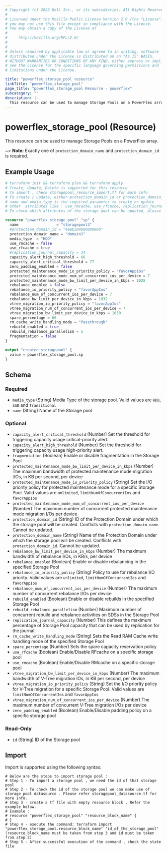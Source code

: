 ```yaml
---
# Copyright (c) 2023 Dell Inc., or its subsidiaries. All Rights Reserved.
# 
# Licensed under the Mozilla Public License Version 2.0 (the "License");
# you may not use this file except in compliance with the License.
# You may obtain a copy of the License at
# 
#     http://mozilla.org/MPL/2.0/
# 
# 
# Unless required by applicable law or agreed to in writing, software
# distributed under the License is distributed on an "AS IS" BASIS,
# WITHOUT WARRANTIES OR CONDITIONS OF ANY KIND, either express or implied.
# See the License for the specific language governing permissions and
# limitations under the License.

title: "powerflex_storage_pool resource"
linkTitle: "powerflex_storage_pool"
page_title: "powerflex_storage_pool Resource - powerflex"
subcategory: ""
description: |-
  This resource can be used to manage Storage Pools on a PowerFlex array.
---
```


# powerflex_storage_pool (Resource)

This resource can be used to manage Storage Pools on a PowerFlex array.

~> **Note:** Exactly one of `protection_domain_name` and `protection_domain_id` is required.

## Example Usage

```terraform
# terraform init && terraform plan && terraform apply
# Create, Update, Delete is supported for this resource
# To import , check storagepool_resource_import.tf for more info
# To create / update, either protection_domain_id or protection_domain_name must be provided
# name and media_type is the required parameter to create or update
# other  atrributes like : use_rmcache, use_rfcache, replication_journal_capacity, capacity_alert_high_threshold, capacity_alert_critical_threshold etc. are optional 
# To check which attributes of the storage pool can be updated, please refer Product Guide in the documentation

resource "powerflex_storage_pool" "sp" {
  name                 = "storagepool3"
  #protection_domain_id = "4eeb304600000000"
  protection_domain_name = "domain1"
  media_type  = "HDD"
  use_rmcache = false
  use_rfcache = true
  #replication_journal_capacity = 34
  capacity_alert_high_threshold = 66
  capacity_alert_critical_threshold = 77
  zero_padding_enabled = false
  protected_maintenance_mode_io_priority_policy = "favorAppIos"
  protected_maintenance_mode_num_of_concurrent_ios_per_device = 7
  protected_maintenance_mode_bw_limit_per_device_in_kbps = 1028
  rebalance_enabled = false
  rebalance_io_priority_policy = "favorAppIos"
  rebalance_num_of_concurrent_ios_per_device = 7
  rebalance_bw_limit_per_device_in_kbps = 1032
  vtree_migration_io_priority_policy = "favorAppIos"
  vtree_migration_num_of_concurrent_ios_per_device = 7
  vtree_migration_bw_limit_per_device_in_kbps = 1030
  spare_percentage = 66
  rm_cache_write_handling_mode = "Passthrough"
  rebuild_enabled = true
  rebuild_rebalance_parallelism = 5
  fragmentation = false
}

output "created_storagepool" {
  value = powerflex_storage_pool.sp
}
```

<!-- schema generated by tfplugindocs -->
## Schema

### Required

- `media_type` (String) Media Type of the storage pool. Valid values are `HDD`, `SSD` and `Transitional`
- `name` (String) Name of the Storage pool

### Optional

- `capacity_alert_critical_threshold` (Number) Set the threshold for triggering capacity usage critical-priority alert.
- `capacity_alert_high_threshold` (Number) Set the threshold for triggering capacity usage high-priority alert.
- `fragmentation` (Boolean) Enable or disable fragmentation in the Storage Pool
- `protected_maintenance_mode_bw_limit_per_device_in_kbps` (Number) The maximum bandwidth of protected maintenance mode migration I/Os, in KB per second, per device
- `protected_maintenance_mode_io_priority_policy` (String) Set the I/O priority policy for protected maintenance mode for a specific Storage Pool. Valid values are `unlimited`, `limitNumOfConcurrentIos` and `favorAppIos`
- `protected_maintenance_mode_num_of_concurrent_ios_per_device` (Number) The maximum number of concurrent protected maintenance mode migration I/Os per device
- `protection_domain_id` (String) ID of the Protection Domain under which the storage pool will be created. Conflicts with `protection_domain_name`. Cannot be updated.
- `protection_domain_name` (String) Name of the Protection Domain under which the storage pool will be created. Conflicts with `protection_domain_id`. Cannot be updated.
- `rebalance_bw_limit_per_device_in_kbps` (Number) The maximum bandwidth of rebalance I/Os, in KB/s, per device
- `rebalance_enabled` (Boolean) Enable or disable rebalancing in the specified Storage Pool
- `rebalance_io_priority_policy` (String) Policy to use for rebalance I/O priority. Valid values are `unlimited`, `limitNumOfConcurrentIos` and `favorAppIos`
- `rebalance_num_of_concurrent_ios_per_device` (Number) The maximum number of concurrent rebalance I/Os per device
- `rebuild_enabled` (Boolean) Enable or disable rebuilds in the specified Storage Pool
- `rebuild_rebalance_parallelism` (Number) Maximum number of concurrent rebuild and rebalance activities on SDSs in the Storage Pool
- `replication_journal_capacity` (Number) This defines the maximum percentage of Storage Pool capacity that can be used by replication for the journal.
- `rm_cache_write_handling_mode` (String) Sets the Read RAM Cache write handling mode of the specified Storage Pool
- `spare_percentage` (Number) Sets the spare capacity reservation policy
- `use_rfcache` (Boolean) Enable/Disable RFcache on a specific storage pool
- `use_rmcache` (Boolean) Enable/Disable RMcache on a specific storage pool
- `vtree_migration_bw_limit_per_device_in_kbps` (Number) The maximum bandwidth of V-Tree migration IOs, in KB per second, per device
- `vtree_migration_io_priority_policy` (String) Set the I/O priority policy for V-Tree migration for a specific Storage Pool. Valid values are `limitNumOfConcurrentIos` and `favorAppIos`
- `vtree_migration_num_of_concurrent_ios_per_device` (Number) The maximum number of concurrent V-Tree migration I/Os per device
- `zero_padding_enabled` (Boolean) Enable/Disable padding policy on a specific storage pool

### Read-Only

- `id` (String) ID of the Storage pool

## Import

Import is supported using the following syntax:

```shell
# Below are the steps to import storage pool :
# Step 1 - To import a storage pool , we need the id of that storage pool 
# Step 2 - To check the id of the storage pool we can make use of storage pool datasource . Please refer storagepool_datasource.tf for more info.
# Step 3 - create a tf file with empty resource block . Refer the example below.
# Example :
# resource "powerflex_storage_pool" "resource_block_name" {
# }
# Step 4 - execute the command: terraform import "powerflex_storage_pool.resource_block_name" "id_of_the_storage_pool" (resource_block_name must be taken from step 3 and id must be taken from step 2)
# Step 5 - After successful execution of the command , check the state file
```